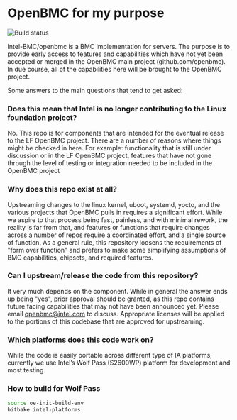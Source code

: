 # OpenBMC for my purpose

![Build status](https://dev.azure.com/openbmc/OpenBMC/_apis/build/status/Intel-BMC.openbmc?branchName=intel "Build status")

Intel-BMC/openbmc is a BMC implementation for servers. The purpose is to provide
early access to features and capabilities which have not yet been accepted or
merged in the OpenBMC main project (github.com/openbmc). In due course, all of
the capabilities here will be brought to the OpenBMC project.

Some answers to the main questions that tend to get asked: 

### Does this mean that Intel is no longer contributing to the Linux foundation project? ###

No. This repo is for components that are intended for the eventual
release to the LF OpenBMC project. There are a number of reasons where things
might be checked in here.  For example: functionality that is still under
discussion or in the LF OpenBMC project, features that have not gone through
the level of testing or integration needed to be included in the OpenBMC
project

### Why does this repo exist at all? ###

Upstreaming changes to the linux kernel, uboot, systemd, yocto, and the various
projects that OpenBMC pulls in requires a significant effort.  While we aspire
to that process being fast, painless, and with minimal rework, the reality is
far from that, and features or functions that require changes across a number
of repos require a coordinated effort, and a single source of function. As a
general rule, this repository loosens the requirements of "form over function"
and prefers to make some simplifying assumptions of BMC capabilities, chipsets,
and required features.

### Can I upstream/release the code from this repository? ###

It very much depends on the component. While in general the answer ends up
being "yes", prior approval should be granted, as this repo contains future
facing capabilities that may not have been announced yet.  Please email
openbmc@intel.com to discuss. Appropriate licenses will be applied to the
portions of this codebase that are approved for upstreaming.

### Which platforms does this code work on? ###

While the code is easily portable across different type of IA platforms,
currently we use Intel’s Wolf Pass (S2600WP) platform for development and most
testing. 

### How to build for Wolf Pass ###
```bash
source oe-init-build-env
bitbake intel-platforms
```
